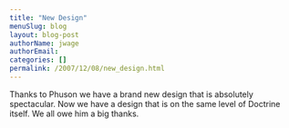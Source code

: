 ```yaml
---
title: "New Design"
menuSlug: blog
layout: blog-post
authorName: jwage
authorEmail:
categories: []
permalink: /2007/12/08/new_design.html
---
```

Thanks to Phuson we have a brand new design that is absolutely
spectacular. Now we have a design that is on the same level of Doctrine
itself. We all owe him a big thanks.
